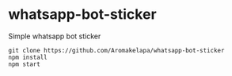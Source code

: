 # whatsapp-bot-sticker
Simple whatsapp bot sticker

```
git clone https://github.com/Aromakelapa/whatsapp-bot-sticker
npm install
npm start
```
